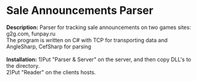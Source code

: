 # Sale Announcements Parser
**Description:** Parser for tracking sale announcements on two games sites: g2g.com, funpay.ru<br/>The program is written on C# with TCP for transporting data and AngleSharp, CefSharp for parsing<br/><br/>
**Installation:** 1)Put "Parser & Server" on the server, and then copy DLL's to the directory. <br/>
                  2)Put "Reader" on the clients hosts.
